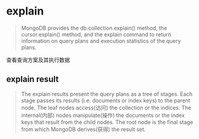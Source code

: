 # explain
>MongoDB provides the db.collection.explain() method, the cursor.explain() method, and the explain command to return information on query plans and execution statistics of the query plans.

查看查询方案及其执行数据

## explain result
>The explain results present the query plans as a tree of stages. Each stage passes its results (i.e. documents or index keys) to the parent node. The leaf nodes access(访问) the collection or the indices. The internal(内部) nodes manipulate(操作) the documents or the index keys that result from the child nodes. The root node is the final stage from which MongoDB derives(获得) the result set.
